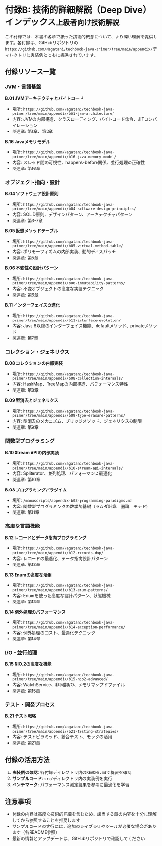 # 付録B: 技術的詳細解説（Deep Dive）インデックス<small>上級者向け技術解説</small>

この付録では、本書の各章で扱った技術的概念について、より深い理解を提供します。各付録は、GitHubリポジトリの`https://github.com/Nagatani/techbook-java-primer/tree/main/appendix/`ディレクトリに実装例とともに提供されています。

## 付録リソース一覧

### JVM・言語基盤

**B.01 JVMアーキテクチャとバイトコード**
- 場所: `https://github.com/Nagatani/techbook-java-primer/tree/main/appendix/b01-jvm-architecture/`
- 内容: JVMの内部構造、クラスローディング、バイトコード命令、JITコンパイレーション
- 関連章: 第1章、第2章

**B.16 Javaメモリモデル**
- 場所: `https://github.com/Nagatani/techbook-java-primer/tree/main/appendix/b16-java-memory-model/`
- 内容: スレッド間の可視性、happens-before関係、並行処理の正確性
- 関連章: 第16章

### オブジェクト指向・設計

**B.04 ソフトウェア設計原則**
- 場所: `https://github.com/Nagatani/techbook-java-primer/tree/main/appendix/b04-software-design-principles/`
- 内容: SOLID原則、デザインパターン、アーキテクチャパターン
- 関連章: 第3-7章

**B.05 仮想メソッドテーブル**
- 場所: `https://github.com/Nagatani/techbook-java-primer/tree/main/appendix/b05-virtual-method-table/`
- 内容: ポリモーフィズムの内部実装、動的ディスパッチ
- 関連章: 第5章

**B.06 不変性の設計パターン**
- 場所: `https://github.com/Nagatani/techbook-java-primer/tree/main/appendix/b06-immutability-patterns/`
- 内容: 不変オブジェクトの高度な実装テクニック
- 関連章: 第6章

**B.11 インターフェイスの進化**
- 場所: `https://github.com/Nagatani/techbook-java-primer/tree/main/appendix/b11-interface-evolution/`
- 内容: Java 8以降のインターフェイス機能、defaultメソッド、privateメソッド
- 関連章: 第7章

### コレクション・ジェネリクス

**B.08 コレクションの内部実装**
- 場所: `https://github.com/Nagatani/techbook-java-primer/tree/main/appendix/b08-collection-internals/`
- 内容: HashMap、TreeMapの内部構造、パフォーマンス特性
- 関連章: 第8章

**B.09 型消去とジェネリクス**
- 場所: `https://github.com/Nagatani/techbook-java-primer/tree/main/appendix/b09-type-erasure-patterns/`
- 内容: 型消去のメカニズム、ブリッジメソッド、ジェネリクスの制限
- 関連章: 第9章

### 関数型プログラミング

**B.10 Stream APIの内部実装**
- 場所: `https://github.com/Nagatani/techbook-java-primer/tree/main/appendix/b10-stream-api-internals/`
- 内容: Spliterator、並列処理、パフォーマンス最適化
- 関連章: 第10章

**B.03 プログラミングパラダイム**
- 場所: `/manuscripts/appendix-b03-programming-paradigms.md`
- 内容: 関数型プログラミングの数学的基礎（ラムダ計算、圏論、モナド）
- 関連章: 第11章

### 高度な言語機能

**B.12 レコードとデータ指向プログラミング**
- 場所: `https://github.com/Nagatani/techbook-java-primer/tree/main/appendix/b12-records-dop/`
- 内容: レコードの最適化、データ指向設計パターン
- 関連章: 第12章

**B.13 Enumの高度な活用**
- 場所: `https://github.com/Nagatani/techbook-java-primer/tree/main/appendix/b13-enum-patterns/`
- 内容: Enumを使った高度な設計パターン、状態機械
- 関連章: 第13章

**B.14 例外処理のパフォーマンス**
- 場所: `https://github.com/Nagatani/techbook-java-primer/tree/main/appendix/b14-exception-performance/`
- 内容: 例外処理のコスト、最適化テクニック
- 関連章: 第14章

### I/O・並行処理

**B.15 NIO.2の高度な機能**
- 場所: `https://github.com/Nagatani/techbook-java-primer/tree/main/appendix/b15-nio2-advanced/`
- 内容: WatchService、非同期I/O、メモリマップドファイル
- 関連章: 第15章

### テスト・開発プロセス

**B.21 テスト戦略**
- 場所: `https://github.com/Nagatani/techbook-java-primer/tree/main/appendix/b21-testing-strategies/`
- 内容: テストピラミッド、統合テスト、モックの活用
- 関連章: 第21章

## 付録の活用方法

1. **実装例の確認**: 各付録ディレクトリ内の`README.md`で概要を確認
2. **サンプルコード**: `src/`ディレクトリ内の実装例を実行
3. **ベンチマーク**: パフォーマンス測定結果を参考に最適化を学習

## 注意事項

- 付録の内容は高度な技術的詳細を含むため、該当する章の内容を十分に理解してから参照することを推奨します
- サンプルコードの実行には、追加のライブラリやツールが必要な場合があります（各README参照）
- 最新の情報とアップデートは、GitHubリポジトリで確認してください